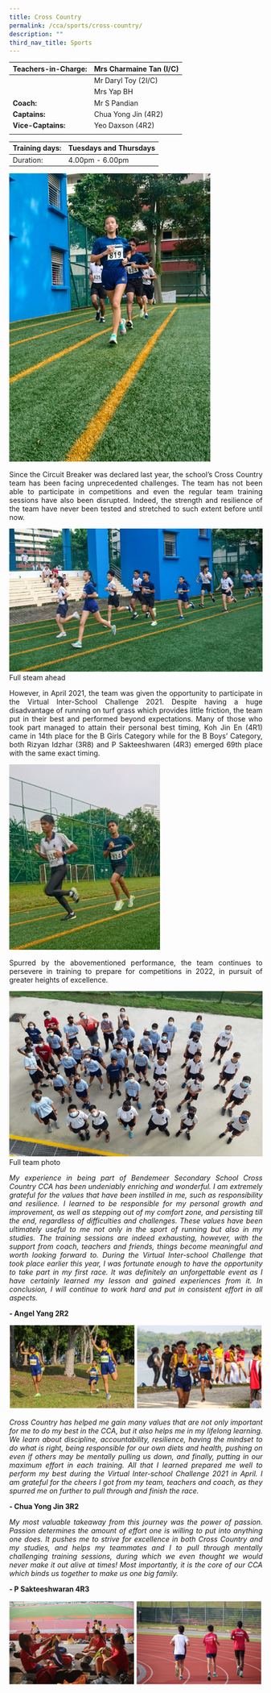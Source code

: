 ```yaml
---
title: Cross Country
permalink: /cca/sports/cross-country/
description: ""
third_nav_title: Sports
---
```

|  **Teachers-in-Charge:** | Mrs Charmaine Tan (I/C) | 
| -------- | -------- |
|  | Mr Daryl Toy (2I/C) |
|  |Mrs Yap BH |
|**Coach:** | Mr S Pandian|
|**Captains:** | Chua Yong Jin (4R2) |
|**Vice-Captains:** |  Yeo Daxson (4R2)     |
|  |  |

| Training days: | Tuesdays and Thursdays  |
| - | -|
| Duration: |  4.00pm - 6.00pm |

<img src="/images/Cca/cca-crosscountry-01n.jpg" alt="Training in school" style="width:400px" />


<p style="text-align:justify">Since the Circuit Breaker was declared last year, the school’s Cross Country team has been facing unprecedented challenges. The team has not been able to participate in competitions and even the regular team training sessions have also been disrupted.  Indeed, the strength and resilience of the team have never been tested and stretched to such extent before until now.</p>

![Full steam ahead](/images/Cca/cca-crosscountry-02n.jpg)
Full steam ahead

<p style="text-align:justify">However, in April 2021, the team was given the opportunity to participate in the Virtual Inter-School Challenge 2021.  Despite having a huge disadvantage of running on turf grass which provides little friction, the team put in their best and performed beyond expectations. Many of those who took part managed to attain their personal best timing, Koh Jin En (4R1) came in 14th  place for the B Girls Category while for the B Boys’ Category, both Rizyan Idzhar (3R8) and P Sakteeshwaren (4R3) emerged 69th place with the same exact timing.</p>

<img src="/images/Cca/cca-crosscountry-03.jpg" alt="Pushing ahead" style="width:300px" />



<p style="text-align:justify">Spurred by the abovementioned performance, the team continues to persevere in training to prepare for competitions in 2022, in pursuit of greater heights of excellence.</p>

![Full team photo](/images/Cca/cca-crosscountry-04.jpg)
Full team photo

<p style="text-align:justify; font-style:italic">My experience in being part of Bendemeer Secondary School Cross Country CCA has been undeniably enriching and wonderful. I am extremely grateful for the values that have been instilled in me, such as responsibility and resilience. I learned to be responsible for my personal growth and improvement, as well as stepping out of my comfort zone, and persisting till the end, regardless of difficulties and challenges. These values have been ultimately useful to me not only in the sport of running but also in my studies. The training sessions are indeed exhausting, however, with the support from coach, teachers and friends, things become meaningful and worth looking forward to. During the Virtual Inter-school Challenge that took place earlier this year, I was fortunate enough to have the opportunity to take part in my first race. It was definitely an unforgettable event as I have certainly learned my lesson and gained experiences from it. In conclusion, I will continue to work hard and put in consistent effort in all aspects.</p>

**- Angel Yang 2R2**

![](/images/Cca/cca-crosscountry-06.jpg)

<p style="text-align:justify; font-style:italic">Cross Country has helped me gain many values that are not only important for me to do my best in the CCA, but it also helps me in my lifelong learning. We learn about discipline, accountability, resilience, having the mindset to do what is right, being responsible for our own diets and health, pushing on even if others may be mentally pulling us down, and finally, putting in our maximum effort in each training. All that I learned prepared me well to perform my best during the Virtual Inter-school Challenge 2021 in April. I am grateful for the cheers I got from my team, teachers and coach, as they spurred me on further to pull through and finish the race.</p>

**- Chua Yong Jin 3R2**

<p style="text-align:justify; font-style:italic">My most valuable takeaway from this journey was the power of passion. Passion determines the amount of effort one is willing to put into anything one does. It pushes me to strive for excellence in both Cross Country and my studies, and helps my teammates and I to pull through mentally challenging training sessions, during which we even thought we would never make it out alive at times!  Most importantly, it is the core of our CCA which binds us together to make us one big family.</p>

**- P Sakteeshwaran 4R3**

![](/images/Cca/cca-crosscountry-05.jpg)
